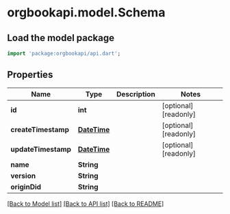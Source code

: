 # orgbookapi.model.Schema

## Load the model package
```dart
import 'package:orgbookapi/api.dart';
```

## Properties
Name | Type | Description | Notes
------------ | ------------- | ------------- | -------------
**id** | **int** |  | [optional] [readonly] 
**createTimestamp** | [**DateTime**](DateTime.md) |  | [optional] [readonly] 
**updateTimestamp** | [**DateTime**](DateTime.md) |  | [optional] [readonly] 
**name** | **String** |  | 
**version** | **String** |  | 
**originDid** | **String** |  | 

[[Back to Model list]](../README.md#documentation-for-models) [[Back to API list]](../README.md#documentation-for-api-endpoints) [[Back to README]](../README.md)


